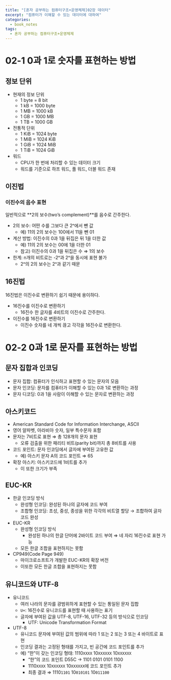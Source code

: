 ```yaml
---
title: "[혼자 공부하는 컴퓨터구조+운영체제]02장 데이터"
excerpt: "컴퓨터가 이해할 수 있는 데이터에 대하여"
categories:
  - book_notes
tags:
  - 혼자 공부하는 컴퓨터구조+운영체제
---
```


# 02-1 0과 1로 숫자를 표현하는 방법

## 정보 단위

- 현재의 정보 단위
  - 1 byte = 8 bit
  - 1 kB = 1000 byte
  - 1 MB = 1000 kB
  - 1 GB = 1000 MB
  - 1 TB = 1000 GB
- 전통적 단위
  - 1 KiB = 1024 byte
  - 1 MiB = 1024 KiB
  - 1 GiB = 1024 MiB
  - 1 TiB = 1024 GiB
- 워드
  - CPU가 한 번에 처리할 수 있는 데이터 크기
  - 워드를 기준으로 하프 워드, 풀 워드, 더블 워드 존재

## 이진법

### 이진수의 음수 표현

일반적으로 **2의 보수(two’s complement)**를 음수로 간주한다.

- 2의 보수: 어떤 수를 그보다 큰 2ⁿ에서 뺀 값
  - 예) 11의 2의 보수는 100에서 11을 뺀 01
- 계산 방법: 이진수의 0과 1을 뒤집은 뒤 1을 더한 값
  - 예) 11의 2의 보수는 00에 1을 더한 01
  - 참고) 이진수의 0과 1을 뒤집은 수 ⇒ 1의 보수
- 한계: n개의 비트로는 -2ⁿ과 2ⁿ을 동시에 표현 불가
  - 2ⁿ의 2의 보수는 2ⁿ과 같기 때문

## 16진법

16진법은 이진수로 변환하기 쉽기 때문에 용이하다.

- 16진수를 이진수로 변환하기
  - 16진수 한 글자를 4비트의 이진수로 간주한다.
- 이진수를 16진수로 변환하기
  - 이진수 숫자를 네 개씩 끊고 각각을 16진수로 변환한다.

# 02-2 0과 1로 문자를 표현하는 방법

## 문자 집합과 인코딩

- 문자 집합: 컴퓨터가 인식하고 표현할 수 있는 문자의 모음
- 문자 인코딩: 문자를 컴퓨터가 이해할 수 있는 0과 1로 변환하는 과정
- 문자 디코딩: 0과 1을 사람이 이해할 수 있는 문자로 변환하는 과정

## 아스키코드

- American Standard Code for Information Interchange, ASCII
- 영어 알파벳, 아라비아 숫자, 일부 특수문자 포함
- 문자는 7비트로 표현 ⇒ 총 128개의 문자 표현
  - 오류 검출을 위한 패리티 비트(parity bit)까지 총 8비트를 사용
- 코드 포인트: 문자 인코딩에서 글자에 부여된 고유한 값
  - 예) 아스키 문자 A의 코드 포인트 ⇒ 65
- 확장 아스키: 아스키코드에 1비트를 추가
  - 이 또한 크기가 부족

## EUC-KR

- 한글 인코딩 방식
  - 완성형 인코딩: 완성된 하나의 글자에 코드 부여
  - 조합형 인코딩: 초성, 중성, 종성을 위한 각각의 비트열 할당 → 조합하여 글자 코드 완성
- EUC-KR
  - 완성형 인코딩 방식
    - 완성된 하나의 한글 단어에 2바이트 코드 부여 ⇒ 네 자리 16진수로 표현 가능
  - 모든 한글 조합을 표현하지는 못함
- CP949(Code Page 949)
  - 마이크로소프트가 개발한 EUC-KR의 확장 버전
  - 이또한 모든 한글 조합을 표현하지는 못함

## 유니코드와 UTF-8

- 유니코드
  - 여러 나라의 문자를 광범위하게 표현할 수 있는 통일된 문자 집합
  - `U+`: 16진수로 유니코드를 표현할 때 사용하는 표기
  - 글자에 부여된 값을 UTF-8, UTF-16, UTF-32 등의 방식으로 인코딩
    - UTF: Unicode Transformation Format
- UTF-8
  - 유니코드 문자에 부여된 값의 범위에 따라 1 또는 2 또는 3 또는 4 바이트로 표현
  - 인코딩 결과는 고정된 형태를 가지고, 빈 공간에 코드 포인트를 추가
  - 예) “한”이 갖는 인코딩 형태: 1110`XXXX` 10`XXXXXX` 10`XXXXXX`
    - “한”의 코드 포인트 D55C → 1101 0101 0101 1100
    - 1110`XXXX` 10`XXXXXX` 10`XXXXXX`에 코드 포인트 추가
    - 최종 결과 ⇒ 1110`1101` 10`010101` 10`011100`
